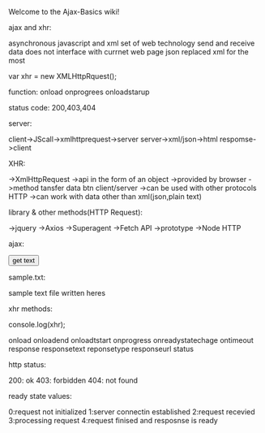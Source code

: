 Welcome to the Ajax-Basics wiki!


ajax and xhr:

asynchronous javascript and xml
set of web technology
send and receive data
does not interface with currnet web page
json replaced xml for the most

var xhr = new XMLHttpRquest();

function:
onload
onprogrees
onloadstarup

status code:
200,403,404

server:

client->JScall->xmlhttprequest->server
server->xml/json->html respomse->client


XHR:

->XmlHttpRequest
->api in the form of an object
->provided by browser
->method tansfer data btn client/server
->can be used with other protocols HTTP
->can work with data other than xml(json,plain text)

library & other methods(HTTP Request):

->jquery
->Axios
->Superagent
->Fetch API
->prototype
->Node HTTP

ajax:

<body>
<button id="button">get text</button>

<script>

document.getElementById('button').addEventListener('click',loadText);

function loadText(){
console.log('button Clicked');
}

function loadText(){
    // create XHR Object
var xhr=new XMLHttpRequest();
   // OPEN - type , url/file , async
   xhr.open('GET','sample.txt',true);
  
    console.log('readystate',xhr.readyState);   // ready state

  //optional -  used for loaders

  xhr.onprogress = function(){                   //onprogress
   console.log('readystate',xhr.readyState); 
}

   xhr.onload = function(){                   //onload
  if(this.status ==200){
    console.log(this.responseText);
   }

    xhr.onreadystatechange = function(){      //onreadystate
	 //  console.log('readystate',xhr.readyState);
	   if(this.readyState == 4  && this.status== 200){
	 document.getElementById('text').innerHTML=this.responseText;
	  }
   }

    xhr.onerror= function() {
  console.log("request Error');
}


</script>
</body>


sample.txt:

sample text  file written heres



xhr methods:

console.log(xhr);

onload
onloadend
onloadtstart
onprogress
onreadystatechage
ontimeout
response
responsetext
reponsetype
responseurl
status

http status:

200: ok
403: forbidden
404: not found

ready state values:

0:request not initialized
1:server connectin established
2:request recevied
3:processing request
4:request finised and resposnse is ready


